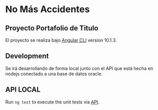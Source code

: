 
# No Más Accidentes

## Proyecto Portafolio de Titulo

El proyecto se realiza bajo [Angular CLI](https://github.com/angular/angular-cli) version 10.1.3.

## Development

Se irá desarrollando de forma local junto con el API que está hecha en nodejs conectado a una base de datos oracle.


## API LOCAL

Run `ng test` to execute the unit tests via [API](https://github.com/diegoilr/API-Portafolio).


